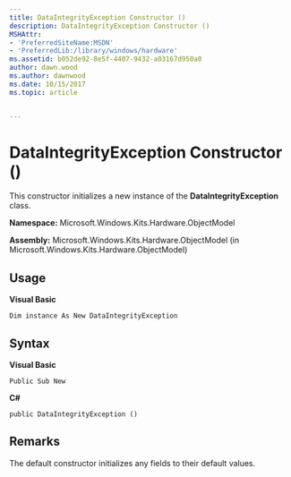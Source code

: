 ```yaml
---
title: DataIntegrityException Constructor ()
description: DataIntegrityException Constructor ()
MSHAttr:
- 'PreferredSiteName:MSDN'
- 'PreferredLib:/library/windows/hardware'
ms.assetid: b052de92-8e5f-4407-9432-a03167d950a0
author: dawn.wood
ms.author: dawnwood
ms.date: 10/15/2017
ms.topic: article


---
```


# DataIntegrityException Constructor ()


This constructor initializes a new instance of the **DataIntegrityException** class.

**Namespace:** Microsoft.Windows.Kits.Hardware.ObjectModel

**Assembly:** Microsoft.Windows.Kits.Hardware.ObjectModel (in Microsoft.Windows.Kits.Hardware.ObjectModel)

## <span id="Usage"></span><span id="usage"></span><span id="USAGE"></span>Usage


**Visual Basic**

`Dim instance As New DataIntegrityException`

## <span id="Syntax"></span><span id="syntax"></span><span id="SYNTAX"></span>Syntax


**Visual Basic**

`Public Sub New`

**C#**

`public DataIntegrityException ()`

## <span id="Remarks"></span><span id="remarks"></span><span id="REMARKS"></span>Remarks


The default constructor initializes any fields to their default values.

 

 






